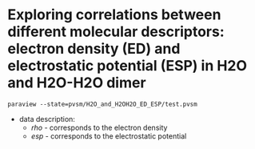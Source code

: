 # Exploring correlations between different molecular descriptors: electron density (ED) and electrostatic potential (ESP) in H2O and H2O-H2O dimer


```
paraview --state=pvsm/H2O_and_H2OH2O_ED_ESP/test.pvsm
```

  * data description:
    * *rho* - corresponds to the electron density
    * *esp* - corresponds to the electrostatic potential







